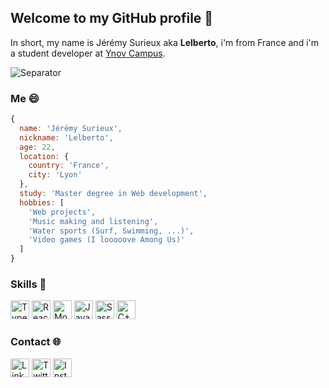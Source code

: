 ## Welcome to my GitHub profile 🥳

In short, my name is Jérémy Surieux aka **Lelberto**, i'm from France and i'm a student developer at [Ynov Campus](https://www.ynov.com/).

![Separator](https://i.gyazo.com/5ad8a6123e3c113e48128b93f67c3870.png)

### Me 😄

```JavaScript
{
  name: 'Jérémy Surieux',
  nickname: 'Lelberto',
  age: 22,
  location: {
    country: 'France',
    city: 'Lyon'
  },
  study: 'Master degree in Web development',
  hobbies: [
    'Web projects',
    'Music making and listening',
    'Water sports (Surf, Swimming, ...)',
    'Video games (I looooove Among Us)'
  ]
}
```

### Skills 🔧

[<img src="https://cdn.iconscout.com/icon/free/png-512/typescript-1174965.png" title="TypeScript" width="30" />](https://typescriptlang.org)
[<img src="https://ionicframework.com/jp/docs/assets/icons/logo-react-icon.png" title="React" width="30" />](https://fr.reactjs.org)
[<img src="https://img.icons8.com/color/452/mongodb.png" title="MongoDB" width="30" />](https://www.mongodb.com)
[<img src="https://cdn.iconscout.com/icon/free/png-256/java-43-569305.png" title="Java" width="30" />](https://www.java.com)
[<img src="https://d2eip9sf3oo6c2.cloudfront.net/tags/images/000/001/057/full/scsslogo.png" title="Sass" width="30" />](https://sass-lang.com)
[<img src="https://user-images.githubusercontent.com/42747200/46140125-da084900-c26d-11e8-8ea7-c45ae6306309.png" title="C++" width="30" />](https://www.cplusplus.com)

### Contact 🌐

[<img src="https://www.linkmobility.fr/wp-content/uploads/2015/11/linkedin-icon.png" title="LinkedIn" width="30" />](https://www.linkedin.com/in/j%C3%A9r%C3%A9my-surieux-24552a160)
[<img src="https://cdn.icon-icons.com/icons2/836/PNG/512/Twitter_icon-icons.com_66803.png" title="Twitter" width="30" />](https://twitter.com/Lelberto)
[<img src="https://image.flaticon.com/icons/png/512/174/174855.png" title="Instagram" width="30" />](https://www.instagram.com/jerme98)

